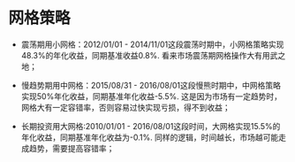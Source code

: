 # 网格策略

* 震荡期用小网格：2012/01/01 - 2014/11/01这段震荡时期中，小网格策略实现48.3%的年化收益，同期基准收益0.8%. 看来市场震荡期网格操作大有用武之地；


* 慢趋势期用中网格：2015/08/31 - 2016/08/01这段慢熊时期中，中网格策略实现50%年化收益，同期基准年化收益-5.5%. 这是因为市场有一定趋势时，网格大有一定容错率，否则容易过快实现亏损，得不到收益；


* 长期投资用大网格:2010/01/01 - 2016/08/01这段时间，大网格实现15.5%的年化收益，同期基准年化收益为-0.1%. 同样的逻辑，时间越长，市场越可能走成趋势，需要提高容错率；
